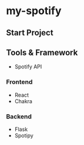 # my-spotify

## Start Project

## Tools & Framework

- Spotify API

### Frontend

- React
- Chakra

### Backend

- Flask
- Spotipy
